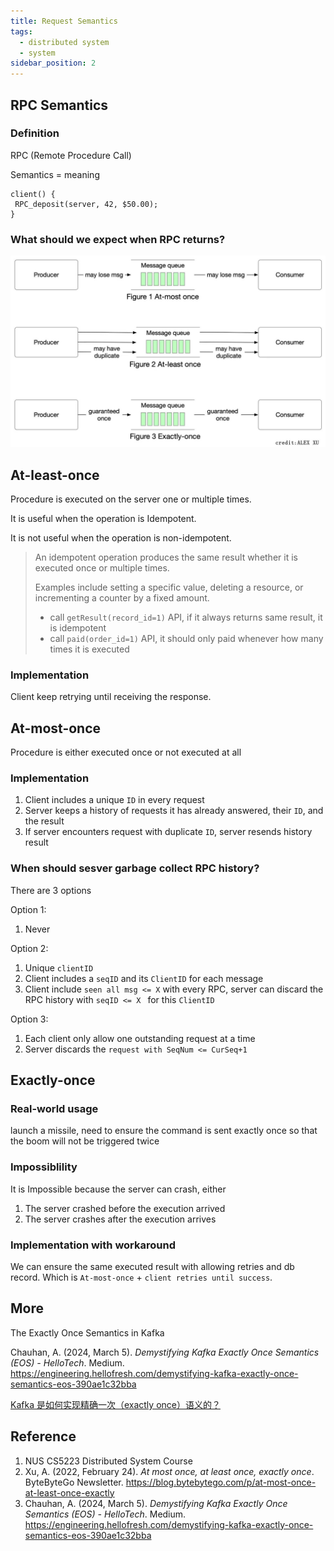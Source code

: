 ```yaml
---
title: Request Semantics
tags:
  - distributed system
  - system
sidebar_position: 2
---
```




## RPC Semantics

### Definition

RPC (Remote Procedure Call)

Semantics = meaning

```
client() {
 RPC_deposit(server, 42, $50.00); 
}
```

### What should we expect when RPC returns?

![image-20240518161333063](./02-rpc-semantics.assets/image-20240518161333063.png)

## At-least-once

Procedure is executed on the server one or multiple times.

It is useful when the operation is Idempotent.

It is not useful when the operation is non-idempotent.

> An idempotent operation produces the same result whether it is executed once or multiple times.
>
> Examples include setting a specific value, deleting a resource, or incrementing a counter by a fixed amount.
>
> - call `getResult(record_id=1)` API, if it always returns same result, it is idempotent
> - call `paid(order_id=1)` API, it should only paid whenever how many times it is executed
> 

### Implementation

Client keep retrying until receiving the response.

## At-most-once

Procedure is either executed once or not executed at all

### Implementation

1. Client includes a unique `ID` in every request
2. Server keeps a history of requests it has already answered, their `ID`, and the result
3. If server encounters request with duplicate `ID`, server resends history result

### When should sesver garbage collect RPC history?

There are 3 options

Option 1: 

1. Never

Option 2: 

1. Unique `clientID`
2. Client includes a `seqID` and its `ClientID` for each message
3. Client include `seen all msg <= X`  with every RPC, server can discard the RPC history with `seqID <= X ` for this `ClientID`

Option 3: 

1. Each client only allow one outstanding request at a time
2. Server discards the `request with SeqNum <= CurSeq+1`

## Exactly-once

### Real-world usage

launch a missile, need to ensure the command is sent exactly once so that the boom will not be triggered twice

### Impossiblility

It is Impossible because the server can crash, either

1. The server crashed before the execution arrived
2. The server crashes after the execution arrives

### Implementation with workaround

We can ensure the same executed result with allowing retries and db record. Which is `At-most-once` + `client retries until success`.

## More

The Exactly Once Semantics in Kafka

Chauhan, A. (2024, March 5). *Demystifying Kafka Exactly Once Semantics (EOS) - HelloTech*. Medium. https://engineering.hellofresh.com/demystifying-kafka-exactly-once-semantics-eos-390ae1c32bba

[Kafka 是如何实现精确一次（exactly once）语义的？](https://www.lixueduan.com/posts/kafka/10-exactly-once-impl/)

## Reference

1. NUS CS5223 Distributed System Course
2. Xu, A. (2022, February 24). *At most once, at least once, exactly once*. ByteByteGo Newsletter. https://blog.bytebytego.com/p/at-most-once-at-least-once-exactly
3. Chauhan, A. (2024, March 5). *Demystifying Kafka Exactly Once Semantics (EOS) - HelloTech*. Medium. https://engineering.hellofresh.com/demystifying-kafka-exactly-once-semantics-eos-390ae1c32bba
